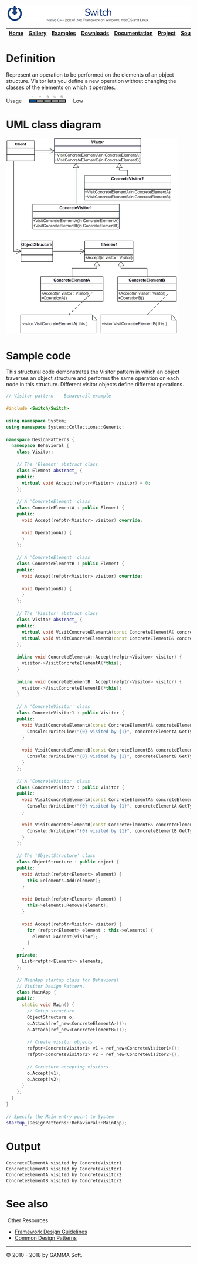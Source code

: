 ![Switch Header](Pictures/SwitchNativeC++port.png)

| [Home](Home.md) | [Gallery](Gallery.md) | [Examples](Examples.md) | [Downloads](Downloads.md) | [Documentation](Documentation.md) | [Project](https://sourceforge.net/projects/switchpro) | [Source](https://github.com/gammasoft71/switch) | [License](License.md) | [Contact](Contact.md) | [GAMMA Soft](https://gammasoft71.wixsite.com/gammasoft) |
|-----------------|-----------------------|-------------------------|-------------------------|-----------------------------------|-------------------------------------------------------|-------------------------------------------------|-----------------------|-----------------------|---------------------------------------------------------|

# Definition

Represent an operation to be performed on the elements of an object structure. Visitor lets you define a new operation without changing the classes of the elements on which it operates.

Usage     ![Usage](Pictures/Usage1.png)     Low

# UML class diagram

![AbstractFactory](Pictures/DesignPatterns/visitor.gif)

# Sample code

This structural code demonstrates the Visitor pattern in which an object traverses an object structure and performs the same operation on each node in this structure. Different visitor objects define different operations.

```c++
// Visitor pattern -- Behavorail example
 
#include <Switch/Switch>
 
using namespace System;
using namespace System::Collections::Generic;
 
namespace DesignPatterns {
  namespace Behavioral {
    class Visitor;
    
    // The 'Element' abstract class
    class Element abstract_ {
    public:
      virtual void Accept(refptr<Visitor> visitor) = 0;
    };
    
    // A 'ConcreteElement' class
    class ConcreteElementA : public Element {
    public:
      void Accept(refptr<Visitor> visitor) override;
      
      void OperationA() {
      }
    };
    
    // A 'ConcreteElement' class
    class ConcreteElementB : public Element {
    public:
      void Accept(refptr<Visitor> visitor) override;
      
      void OperationB() {
      }
    };
    
    // The 'Visitor' abstract class
    class Visitor abstract_ {
    public:
      virtual void VisitConcreteElementA(const ConcreteElementA& concreteElementA) = 0;
      virtual void VisitConcreteElementB(const ConcreteElementB& concreteElementB) = 0;
    };
 
    inline void ConcreteElementA::Accept(refptr<Visitor> visitor) {
      visitor->VisitConcreteElementA(*this);
    }
 
    inline void ConcreteElementB::Accept(refptr<Visitor> visitor) {
      visitor->VisitConcreteElementB(*this);
    }
    
    // A 'ConcreteVisitor' class
    class ConcreteVisitor1 : public Visitor {
    public:
      void VisitConcreteElementA(const ConcreteElementA& concreteElementA) override {
        Console::WriteLine("{0} visited by {1}", concreteElementA.GetType().Name, this->GetType().Name);
      }
      
      void VisitConcreteElementB(const ConcreteElementB& concreteElementB) override {
        Console::WriteLine("{0} visited by {1}", concreteElementB.GetType().Name, this->GetType().Name);
      }
    };
    
    // A 'ConcreteVisitor' class
    class ConcreteVisitor2 : public Visitor {
    public:
      void VisitConcreteElementA(const ConcreteElementA& concreteElementA) override {
        Console::WriteLine("{0} visited by {1}", concreteElementA.GetType().Name, this->GetType().Name);
      }
      
      void VisitConcreteElementB(const ConcreteElementB& concreteElementB) override {
        Console::WriteLine("{0} visited by {1}", concreteElementB.GetType().Name, this->GetType().Name);
      }
    };
    
    // The 'ObjectStructure' class
    class ObjectStructure : public object {
    public:
      void Attach(refptr<Element> element) {
        this->elements.Add(element);
      }
      
      void Detach(refptr<Element> element) {
        this->elements.Remove(element);
      }
      
      void Accept(refptr<Visitor> visitor) {
        for (refptr<Element> element : this->elements) {
          element->Accept(visitor);
        }
      }
    private:
      List<refptr<Element>> elements;
    };
 
    // MainApp startup class for Behavioral
    // Visitor Design Pattern.
    class MainApp {
    public:
      static void Main() {
        // Setup structure
        ObjectStructure o;
        o.Attach(ref_new<ConcreteElementA>());
        o.Attach(ref_new<ConcreteElementB>());
        
        // Create visitor objects
        refptr<ConcreteVisitor1> v1 = ref_new<ConcreteVisitor1>();
        refptr<ConcreteVisitor2> v2 = ref_new<ConcreteVisitor2>();
        
        // Structure accepting visitors
        o.Accept(v1);
        o.Accept(v2);
      }
    };
  }
}
 
// Specify the Main entry point to System
startup_(DesignPatterns::Behavioral::MainApp);
```

# Output

```
ConcreteElementA visited by ConcreteVisitor1
ConcreteElementB visited by ConcreteVisitor1
ConcreteElementA visited by ConcreteVisitor2
ConcreteElementB visited by ConcreteVisitor2
```

# See also
​
Other Resources

* [Framework Design Guidelines](FrameworkDesignGuidelines.md)
* [Common Design Patterns](CommonDesignPatterns.md)

______________________________________________________________________________________________

© 2010 - 2018 by GAMMA Soft.
